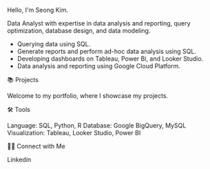 Hello, I'm Seong Kim. 

Data Analyst with expertise in data analysis and reporting, query optimization, database design, and data modeling.

- Querying data using SQL.
- Generate reports and perform ad-hoc data analysis using SQL.
- Developing dashboards on Tableau, Power Bi, and Looker Studio.
- Data analysis and reporting using Google Cloud Platform. 


📚 Projects

Welcome to my portfolio, where I showcase my projects.

🛠️ Tools

Language: SQL, Python, R 
Database: Google BigQuery, MySQL
Visualization: Tableau, Looker Studio, Power BI 

👋🏻 Connect with Me

Linkedin
